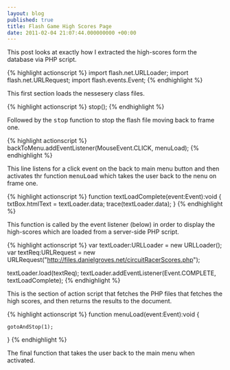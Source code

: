 ```yaml
---
layout: blog
published: true
title: Flash Game High Scores Page
date: 2011-02-04 21:07:44.000000000 +00:00
---
```

This post looks at exactly how I extracted the high-scores form the database via PHP script.  

{% highlight actionscript %}
import flash.net.URLLoader;
import flash.net.URLRequest;
import flash.events.Event;
{% endhighlight %}

This first section loads the nessesery class files.  

{% highlight actionscript %}
stop();
{% endhighlight %}

Followed by the <tt>stop</tt> function to stop the flash file moving back to frame one.  

{% highlight actionscript %}
backToMenu.addEventListener(MouseEvent.CLICK, menuLoad);
{% endhighlight %}

This line listens for a click event on the back to main menu button and then activates thr function <tt>menuLoad</tt> which takes the user back to the nenu on frame one.  

{% highlight actionscript %}
function textLoadComplete(event:Event):void
{
        txtBox.htmlText = textLoader.data;
		trace(textLoader.data);
}
{% endhighlight %}

This function is called by the event listener (below) in order to display the high-scores which are loaded from a server-side PHP script.  

{% highlight actionscript %}
var textLoader:URLLoader = new URLLoader();
var textReq:URLRequest = new URLRequest("http://files.danielgroves.net/circuitRacerScores.php");

textLoader.load(textReq);
textLoader.addEventListener(Event.COMPLETE, textLoadComplete);
{% endhighlight %}

This is the section of action script that fetches the PHP files that fetches the high scores, and then returns the results to the document.  

{% highlight actionscript %}
function menuLoad(event:Event):void
{
	
	gotoAndStop(1);
	
}
{% endhighlight %}

The final function that takes the user back to the main menu when activated.  
